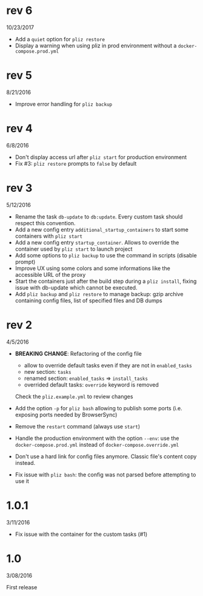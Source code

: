 # rev 6
10/23/2017

- Add a `quiet` option for `pliz restore`
- Display a warning when using pliz in prod environment without a `docker-compose.prod.yml`

# rev 5
8/21/2016

- Improve error handling for `pliz backup`

# rev 4
6/8/2016

- Don't display access url after `pliz start` for production environment
- Fix #3: `pliz restore` prompts to `false` by default

# rev 3
5/12/2016

- Rename the task `db-update` to `db:update`. Every custom task should respect this convention.
- Add a new config entry `additional_startup_containers` to start some containers with `pliz start`
- Add a new config entry `startup_container`. Allows to override the container used by `pliz start` to launch project
- Add some options to `pliz backup` to use the command in scripts (disable prompt)
- Improve UX using some colors and some informations like the accessible URL of the proxy
- Start the containers just after the build step during a `pliz install`, fixing issue with db-update which cannot be executed.
- Add `pliz backup` and `pliz restore` to manage backup: gzip archive containing config files, list of specified files and DB dumps

# rev 2
4/5/2016

- __BREAKING CHANGE__: Refactoring of the config file
    - allow to override default tasks even if they are not in `enabled_tasks`
    - new section: `tasks`
    - renamed section: `enabled_tasks` => `install_tasks`
    - overrided default tasks: `override` keyword is removed

    Check the `pliz.example.yml` to review changes

- Add the option `-p` for `pliz bash` allowing to publish some ports (i.e. exposing ports needed by BrowserSync)
- Remove the `restart` command (always use `start`)
- Handle the production environment with the option `--env`: use the `docker-compose.prod.yml` instead of `docker-compose.override.yml`
- Don't use a hard link for config files anymore. Classic file's content copy instead.
- Fix issue with `pliz bash`: the config was not parsed before attempting to use it


# 1.0.1
3/11/2016

- Fix issue with the container for the custom tasks (#1)


# 1.0
3/08/2016

First release
